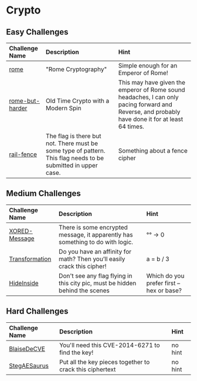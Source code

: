 # Crypto

## Easy Challenges
| Challenge Name  | Description | Hint
|:-- | :-- | :---
| [rome](rome)| "Rome Cryptography"  | Simple enough for an Emperor of Rome! 
| [rome-but-harder](rome-but-harder) | Old Time Crypto with a Modern Spin | This may have given the emperor of Rome sound headaches, I can only pacing forward and Reverse, and probably have done it for at least 64 times. 
| [rail-fence](rail-fence) | The flag is there but not. There must be some type of pattern. This flag needs to be submitted in upper case. | Something about a fence cipher

## Medium Challenges
| Challenge Name  | Description | Hint
|:-- | :-- | :---
| [XORED-Message](XORED-Message) | There is some encrypted message, it apparently has something to do with logic. | °° -> 0
| [Transformation](Transformation)| Do you have an affinity for math?  Then you’ll easily crack this cipher! | a = b / 3
| [HideInside](HideInside)| Don't see any flag flying in this city pic, must be hidden behind the scenes |  Which do you prefer first – hex or base?  


## Hard Challenges
| Challenge Name  | Description | Hint
|:-- | :-- | :---
| [BlaiseDeCVE](BlaiseDeCVE) | You'll need this CVE-2014-6271 to find the key! | no hint 
| [StegAESaurus](StegAESaurus) | Put all the key pieces together to crack this ciphertext | no hint

